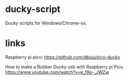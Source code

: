 # ducky-script
Ducky scripts for Windows/Chrome-os.
# links
Raspberry pi pico: https://github.com/dbisu/pico-ducky 

How to make a Rubber Ducky usb with Raspberry pi Pico https://www.youtube.com/watch?v=e_f9p-_JWZw

